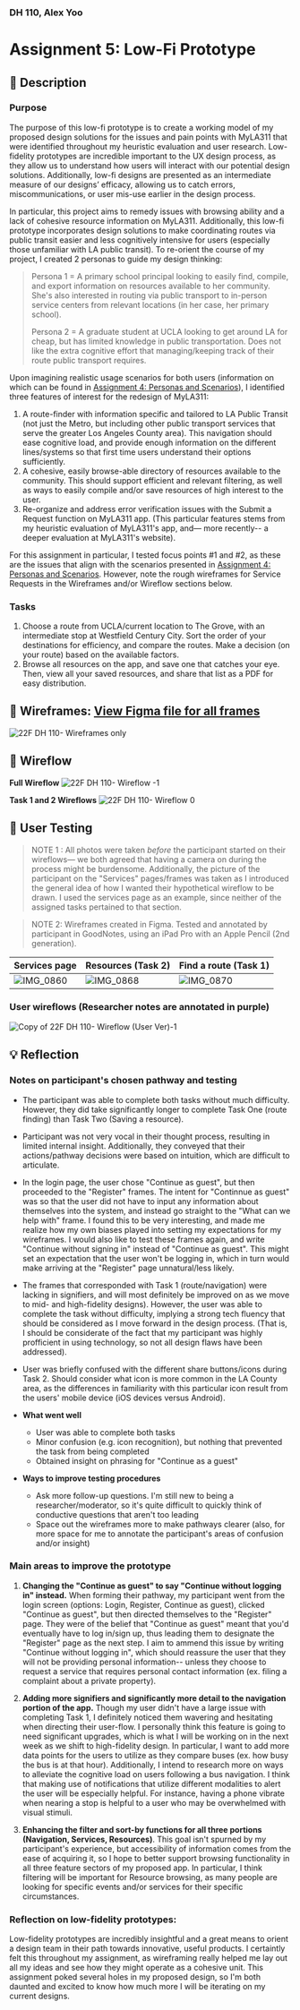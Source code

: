 ### DH 110, Alex Yoo 
# Assignment 5: Low-Fi Prototype

##  :small_blue_diamond: Description 
### Purpose 
The purpose of this low-fi prototype is to create a working model of my proposed design solutions for the issues and pain points with MyLA311 that were identified throughout my heuristic evaluation and user research. Low-fidelity prototypes are incredible important to the UX design process, as they allow us to understand how users will interact with our potential design solutions. Additionally, low-fi designs are presented as an intermediate measure of our designs’ efficacy, allowing us to catch errors, miscommunications, or user mis-use earlier in the design process. 

In particular, this project aims to remedy issues with browsing ability and a lack of cohesive resource information on MyLA311.  Additionally, this low-fi prototype incorporates design solutions to make coordinating routes via public transit easier and less cognitively intensive for users (especially those unfamiliar with LA public transit). To re-orient the course of my project, I created 2 personas to guide my design thinking: 

> Persona 1 = A primary school principal looking to easily find, compile, and export information on resources available to her community. She's also interested in routing via public transport to in-person service centers from relevant locations (in her case, her primary school).
> 
> Persona 2 = A graduate student at UCLA looking to get around LA for cheap, but has limited knowledge in public transportation. Does not like the extra cognitive effort that managing/keeping track of their route public transport requires. 

Upon imagining realistic usage scenarios for both users (information on which can be found in [Assignment 4: Personas and Scenarios](https://github.com/ayoo2452/DH110/tree/main/Assignment%204)), I identified three features of interest for the redesign of MyLA311: 

1. A route-finder with information specific and tailored to LA Public Transit (not just the Metro, but including other public transport services that serve the greater Los Angeles County area). This navigation should ease cognitive load, and provide enough information on the different lines/systems so that first time users understand their options sufficiently. 
2. A cohesive, easily browse-able directory of resources available to the community. This should support efficient and relevant filtering, as well as ways to easily compile and/or save resources of high interest to the user. 
3. Re-organize and address error verification issues with the Submit a Request function on MyLA311 app. (This particular features stems from my heuristic evaluation of MyLA311's app, and— more recently-- a deeper evaluation at MyLA311's website).

For this assignment in particular, I tested focus points #1 and #2, as these are the issues that align with the scenarios presented in [Assignment 4: Personas and Scenarios](https://github.com/ayoo2452/DH110/tree/main/Assignment%204). However, note the rough wireframes for Service Requests in the Wireframes and/or Wireflow sections below. 

### Tasks
1. Choose a route from UCLA/current location to The Grove, with an intermediate stop at Westfield Century City. Sort the order of your destinations for efficiency, and compare the routes. Make a decision (on your route) based on the available factors. 
2. Browse all resources on the app, and save one that catches your eye. Then, view all your saved resources, and share that list as a PDF for easy distribution.

##  :small_blue_diamond: Wireframes: [View Figma file for all frames](https://www.figma.com/file/R1BWWgWCwNropFUYQ7e7fg/22F-DH-110?node-id=0%3A1)

![22F DH 110- Wireframes only](https://user-images.githubusercontent.com/101301281/199456000-2df728e4-dd65-4dee-9691-7baf36ad818f.png)


##  :small_blue_diamond: Wireflow 

**Full Wireflow**
![22F DH 110- Wireflow -1](https://user-images.githubusercontent.com/101301281/199447638-6d463e3b-4ea6-4533-87c1-fab160226f6b.jpg)

**Task 1 and 2 Wireflows**
![22F DH 110- Wireflow 0](https://user-images.githubusercontent.com/101301281/199449942-2319aa3e-98c6-492c-9307-442bb5f7be9c.jpg)


##  :small_blue_diamond: User Testing

> NOTE 1 : All photos were taken _before_ the participant started on their wireflows— we both agreed that having a camera on during the process might be burdensome. Additionally, the picture of the participant on the "Services" pages/frames was taken as I introduced the general idea of how I wanted their hypothetical wireflow to be drawn. I used the services page as an example, since neither of the assigned tasks pertained to that section.

> NOTE 2: Wireframes created in Figma. Tested and annotated by participant in GoodNotes, using an iPad Pro with an Apple Pencil (2nd generation).

|  Services page | Resources (Task 2) | Find a route (Task 1) |
| ------------- | ------------- |  ------------- |
| ![IMG_0860](https://user-images.githubusercontent.com/101301281/199458603-ea0f0700-690b-4130-bcff-400f415aba69.JPG) |  ![IMG_0868](https://user-images.githubusercontent.com/101301281/199458709-03c8238b-96be-4265-bc25-4bebee7871d8.JPG) |  ![IMG_0870](https://user-images.githubusercontent.com/101301281/199458678-b27795e0-814f-4bf2-9a0a-fcd4c8caf4b8.JPG) |

### User wireflows (Researcher notes are annotated in purple)

![Copy of 22F DH 110- Wireflow (User Ver)-1](https://user-images.githubusercontent.com/101301281/199454311-8f0f260f-6071-4f89-87b0-df1ca702ce3c.jpg)

## 💡 Reflection 

### Notes on participant's chosen pathway and testing

- The participant was able to complete both tasks without much difficulty. However, they did take significantly longer to complete Task One (route finding) than Task Two (Saving a resource).
- Participant was not very vocal in their thought process, resulting in limited internal insight. Additionally, they conveyed that their actions/pathway decisions were based on intuition, which are difficult to articulate. 
- In the login page, the user chose "Continue as guest", but then proceeded to the "Register" frames. The intent for "Continnue as guest" was so that the user did not have to input any information about themselves into the system, and instead go straight to the "What can we help with" frame. I found this to be very interesting, and made me realize how my own biases played into setting my expectations for my wireframes. I would also like to test these frames again, and write "Continue without signing in" instead of "Continue as guest". This might set an expectation that the user won't be logging in, which in turn would make arriving at the "Register" page unnatural/less likely. 
- The frames that corresponded with Task 1 (route/navigation) were lacking in signifiers, and will most definitely be improved on as we move to mid- and high-fidelity designs). However, the user was able to complete the task without difficulty, implying a strong tech fluency that should be considered as I move forward in the design process. (That is, I should be considerate of the fact that my participant was highly profficient in using technology, so not all design flaws have been addressed). 
- User was briefly confused with the different share buttons/icons during Task 2. Should consider what icon is more common in the LA County area, as the differences in familiarity with this particular icon result from the users' mobile device (iOS devices versus Android).

- **What went well**
  - User was able to complete both tasks 
  - Minor confusion (e.g. icon recognition), but nothing that prevented the task from being completed 
  - Obtained insight on phrasing for "Continue as a guest"

- **Ways to improve testing procedures**
  - Ask more follow-up questions. I'm still new to being a researcher/moderator, so it's quite difficult to quickly think of conductive questions that aren't too leading 
  - Space out the wireframes more to make pathways clearer (also, for more space for me to annotate the participant's areas of confusion and/or insight)

### Main areas to improve the prototype

1. **Changing the "Continue as guest" to say "Continue without logging in" instead.** When forming their pathway, my participant went from the login screen (options: Login, Register, Continue as guest), clicked "Continue as guest", but then directed themselves to the "Register" page. They were of the belief that "Continue as guest" meant that you'd eventually have to log in/sign up, thus leading them to designate the "Register" page as the next step. I aim to ammend this issue by writing "Continue without logging in", which should reassure the user that they will not be providing personal information--  unless they choose to request a service that requires personal contact information (ex. filing a complaint about a private property).

2. **Adding more signifiers and significantly more detail to the navigation portion of the app.** Though my user didn't have a large issue with completing Task 1, I definitely noticed them wavering and hesitating when directing their user-flow. I personally think this feature is going to need significant upgrades, which is what I will be working on in the next week as we shift to high-fidelity design. In particular, I want to add more data points for the users to utilize as they compare buses (ex. how busy the bus is at that hour). Additionally, I intend to research more on ways to alleviate the cognitive load on users following a bus navigation. I think that making use of notifications that utilize different modalities to alert the user will be especially helpful. For instance, having a phone vibrate when nearing a stop is helpful to a user who may be overwhelmed with visual stimuli. 

3. **Enhancing the filter and sort-by functions for all three portions (Navigation, Services, Resources)**. This goal isn't spurned by my participant's experience, but accessibility of information comes from the ease of acquiring it, so I hope to better support browsing functionality in all three feature sectors of my proposed app. In particular, I think filtering will be important for Resource browsing, as many people are looking for specific events and/or services for their specific circumstances. 


### Reflection on low-fidelity prototypes: 

Low-fidelity prototypes are incredibly insightful and a great means to orient a design team in their path towards innovative, useful products. I certaintly felt this throughout my assignment, as wireframing really helped me lay out all my ideas and see how they might operate as a cohesive unit. This assignment poked several holes in my proposed design, so I'm both daunted and excited to know how much more I will be iterating on my current designs. 

